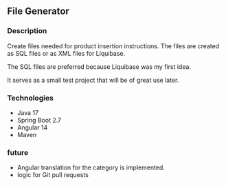 ## File Generator

### Description

Create files needed for product insertion instructions. The files are created as SQL files or as XML files for Liquibase.

The SQL files are preferred because Liquibase was my first idea.

It serves as a small test project that will be of great use later.

### Technologies

* Java 17
* Spring Boot 2.7 
* Angular 14
* Maven


### future 

* Angular translation for the category is implemented.
* logic for Git pull requests
